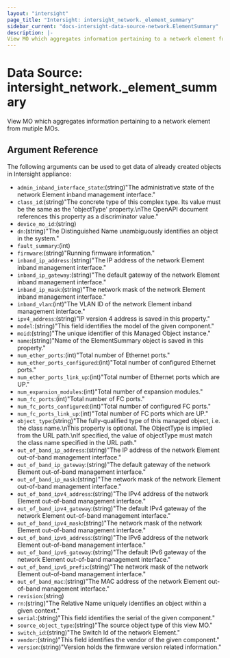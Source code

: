 ```yaml
---
layout: "intersight"
page_title: "Intersight: intersight_network._element_summary"
sidebar_current: "docs-intersight-data-source-network.ElementSummary"
description: |-
View MO which aggregates information pertaining to a network element from mutiple MOs.
---
```


# Data Source: intersight_network._element_summary
View MO which aggregates information pertaining to a network element from mutiple MOs.
## Argument Reference
The following arguments can be used to get data of already created objects in Intersight appliance:
* `admin_inband_interface_state`:(string)"The administrative state of the network Element inband management interface."
* `class_id`:(string)"The concrete type of this complex type. Its value must be the same as the 'objectType' property.\nThe OpenAPI document references this property as a discriminator value."
* `device_mo_id`:(string)
* `dn`:(string)"The Distinguished Name unambiguously identifies an object in the system."
* `fault_summary`:(int)
* `firmware`:(string)"Running firmware information."
* `inband_ip_address`:(string)"The IP address of the network Element inband management interface."
* `inband_ip_gateway`:(string)"The default gateway of the network Element inband management interface."
* `inband_ip_mask`:(string)"The network mask of the network Element inband management interface."
* `inband_vlan`:(int)"The VLAN ID of the network Element inband management interface."
* `ipv4_address`:(string)"IP version 4 address is saved in this property."
* `model`:(string)"This field identifies the model of the given component."
* `moid`:(string)"The unique identifier of this Managed Object instance."
* `name`:(string)"Name of the ElementSummary object is saved in this property."
* `num_ether_ports`:(int)"Total number of Ethernet ports."
* `num_ether_ports_configured`:(int)"Total number of configured Ethernet ports."
* `num_ether_ports_link_up`:(int)"Total number of Ethernet ports which are UP."
* `num_expansion_modules`:(int)"Total number of expansion modules."
* `num_fc_ports`:(int)"Total number of FC ports."
* `num_fc_ports_configured`:(int)"Total number of configured FC ports."
* `num_fc_ports_link_up`:(int)"Total number of FC ports which are UP."
* `object_type`:(string)"The fully-qualified type of this managed object, i.e. the class name.\nThis property is optional. The ObjectType is implied from the URL path.\nIf specified, the value of objectType must match the class name specified in the URL path."
* `out_of_band_ip_address`:(string)"The IP address of the network Element out-of-band management interface."
* `out_of_band_ip_gateway`:(string)"The default gateway of the network Element out-of-band management interface."
* `out_of_band_ip_mask`:(string)"The network mask of the network Element out-of-band management interface."
* `out_of_band_ipv4_address`:(string)"The IPv4 address of the network Element out-of-band management interface."
* `out_of_band_ipv4_gateway`:(string)"The default IPv4 gateway of the network Element out-of-band management interface."
* `out_of_band_ipv4_mask`:(string)"The network mask of the network Element out-of-band management interface."
* `out_of_band_ipv6_address`:(string)"The IPv6 address of the network Element out-of-band management interface."
* `out_of_band_ipv6_gateway`:(string)"The default IPv6 gateway of the network Element out-of-band management interface."
* `out_of_band_ipv6_prefix`:(string)"The network mask of the network Element out-of-band management interface."
* `out_of_band_mac`:(string)"The MAC address of the network Element out-of-band management interface."
* `revision`:(string)
* `rn`:(string)"The Relative Name uniquely identifies an object within a given context."
* `serial`:(string)"This field identifies the serial of the given component."
* `source_object_type`:(string)"The source object type of this view MO."
* `switch_id`:(string)"The Switch Id of the network Element."
* `vendor`:(string)"This field identifies the vendor of the given component."
* `version`:(string)"Version holds the firmware version related information."
